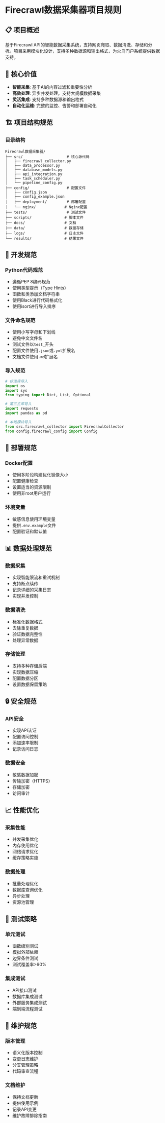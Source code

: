 # Firecrawl数据采集器项目规则

## 📋 项目概述
基于Firecrawl API的智能数据采集系统，支持网页爬取、数据清洗、存储和分析。项目采用模块化设计，支持多种数据源和输出格式，为火鸟门户系统提供数据支持。

## 🎯 核心价值
- **智能采集**: 基于AI的内容过滤和重要性分析
- **高效处理**: 异步并发处理，支持大规模数据采集
- **灵活集成**: 支持多种数据源和输出格式
- **自动化运维**: 完整的监控、告警和部署自动化

## 🏗️ 项目结构规范

### 目录结构
```
Firecrawl数据采集器/
├── src/                    # 核心源代码
│   ├── firecrawl_collector.py
│   ├── data_processor.py
│   ├── database_models.py
│   ├── api_integration.py
│   ├── task_scheduler.py
│   └── pipeline_config.py
├── config/                 # 配置文件
│   ├── config.json
│   ├── config_example.json
│   ├── deployment/         # 部署配置
│   └── nginx/             # Nginx配置
├── tests/                  # 测试文件
├── scripts/               # 脚本文件
├── docs/                  # 文档
├── data/                  # 数据存储
├── logs/                  # 日志文件
└── results/               # 结果文件
```

## 🔧 开发规范

### Python代码规范
- 遵循PEP 8编码规范
- 使用类型提示（Type Hints）
- 函数和类添加文档字符串
- 使用Black进行代码格式化
- 使用isort进行导入排序

### 文件命名规范
- 使用小写字母和下划线
- 避免中文文件名
- 测试文件以`test_`开头
- 配置文件使用`.json`或`.yml`扩展名
- 文档文件使用`.md`扩展名

### 导入规范
```python
# 标准库导入
import os
import sys
from typing import Dict, List, Optional

# 第三方库导入
import requests
import pandas as pd

# 本地模块导入
from src.firecrawl_collector import FirecrawlCollector
from config.firecrawl_config import Config
```

## 🚀 部署规范

### Docker配置
- 使用多阶段构建优化镜像大小
- 配置健康检查
- 设置适当的资源限制
- 使用非root用户运行

### 环境变量
- 敏感信息使用环境变量
- 提供`.env.example`文件
- 配置验证和默认值

## 📊 数据处理规范

### 数据采集
- 实现智能限流和重试机制
- 支持断点续传
- 记录详细的采集日志
- 实现并发控制

### 数据清洗
- 标准化数据格式
- 去除重复数据
- 验证数据完整性
- 处理异常数据

### 存储管理
- 支持多种存储后端
- 实现数据压缩
- 配置数据分区
- 设置数据保留策略

## 🔒 安全规范

### API安全
- 实现API认证
- 配置访问控制
- 添加速率限制
- 记录访问日志

### 数据安全
- 敏感数据加密
- 传输加密（HTTPS）
- 存储加密
- 访问审计

## 📈 性能优化

### 采集性能
- 并发采集优化
- 内存使用优化
- 网络请求优化
- 缓存策略实施

### 数据处理
- 批量处理优化
- 数据库查询优化
- 异步处理
- 资源池管理

## 🧪 测试策略

### 单元测试
- 函数级别测试
- 模拟外部依赖
- 边界条件测试
- 测试覆盖率>90%

### 集成测试
- API接口测试
- 数据库集成测试
- 外部服务集成测试
- 端到端流程测试

## 🔄 维护规范

### 版本管理
- 语义化版本控制
- 变更日志维护
- 分支管理策略
- 代码审查流程

### 文档维护
- 保持文档更新
- 提供使用示例
- 记录API变更
- 维护故障排除指南
